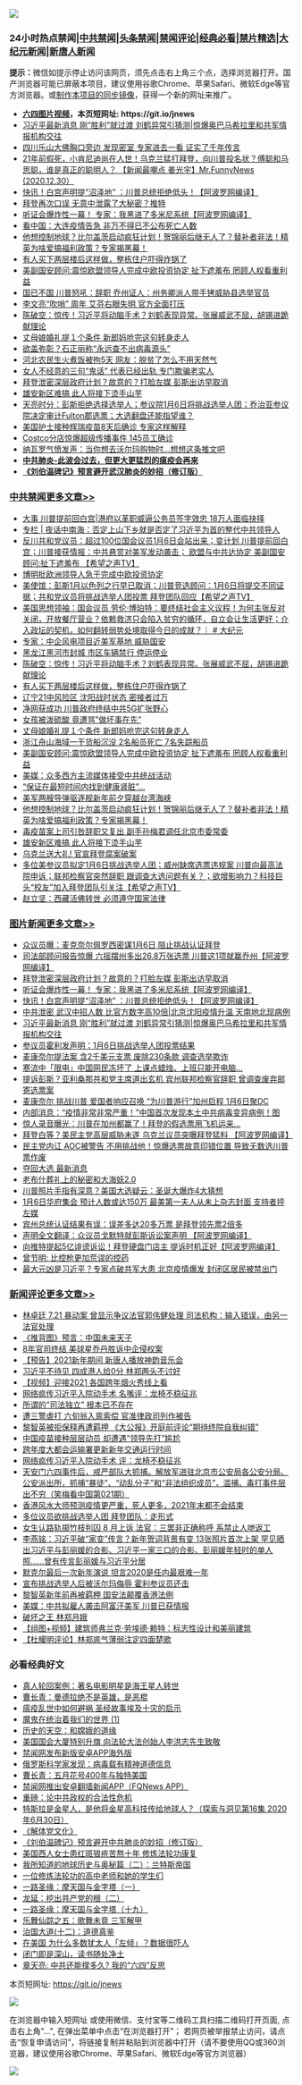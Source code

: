 ![](https://raw.githubusercontent.com/fqnews/bnews/master/64photo/fqnews-qr.jpg)

<div id="tt">
<h3>24小时热点禁闻|<a href="#%E4%B8%AD%E5%85%B1%E7%A6%81%E9%97%BB%E6%9B%B4%E5%A4%9A%E6%96%87%E7%AB%A0">中共禁闻</a>|<a href="#%E5%9B%BE%E7%89%87%E6%96%B0%E9%97%BB%E6%9B%B4%E5%A4%9A%E6%96%87%E7%AB%A0">头条禁闻</a>|<a href="#%E6%96%B0%E9%97%BB%E8%AF%84%E8%AE%BA%E6%9B%B4%E5%A4%9A%E6%96%87%E7%AB%A0">禁闻评论|<a href="#%E5%BF%85%E7%9C%8B%E7%BB%8F%E5%85%B8%E5%A5%BD%E6%96%87">经典必看|<a href="/video.md#%E7%A6%81%E7%89%87%E7%B2%BE%E9%80%89">禁片精选</a>|<a href="https://github.com/fqnews/djy/blob/master/gb/nf1351518.md#1">大纪元新闻</a>|<a href="https://github.com/fqnews/ntdtv/blob/master/gb/prog204.md#1">新唐人新闻</a></h3>
<div><b>提示：</b>微信如提示停止访问该网页，须先点击右上角三个点，选择浏览器打开。国产浏览器可能已屏蔽本项目，建议使用谷歌Chrome、苹果Safari、微软Edge等官方浏览器。或<a href="https://github.com/fqnews/bnews/blob/master/%E5%88%B6%E4%BD%9Cgit%E7%A6%81%E9%97%BB%E9%95%9C%E5%83%8F.md">制作本项目的同步镜像</a>，获得一个新的网址来推广。</div>
<ul>
<li><b><a href="http://d1.bdrive.tk/64.mp4" target="_blank">六四图片视频</a>，本页短网址: https://git.io/jnews</b></li>
<li><a href="/topimagenews/20201231/1458215.md">习近平最新消息 刚“胜利”就过渡 刘鹤异常引猜测|惊爆奥巴马希拉里和共军情报机构交往</a></li>
<li><a href="/funmedia/20201231/1458217.md">四川乐山大佛胸口旁边 发现密室 专家进去一看 证实了千年传言</a></li>
<li><a href="/cbnews/20201231/1458205.md">21年前假死，小肯尼迪尚在人世！乌克兰猛打拜登，向川普投名状？傅聪和马思聪，谁是真正的聪明人？ 【新闻最嘲点 姜光宇】Mr.FunnyNews (2020.12.30）‬</a></li>
<li><a href="/topimagenews/20201231/1458267.md">快讯！白宫声明提“沼泽地” ：川普总统拒绝低头！【阿波罗网编译】</a></li>
<li><a href="/cnnews/20201231/1458159.md">拜登再次口误 无意中泄露了大秘密？推特</a></li>
<li><a href="/topimagenews/20201231/1458429.md">听证会爆炸性一幕！ 专家：我黑进了多米尼系统【阿波罗网编译】</a></li>
<li><a href="/cnnews/20201231/1458427.md">看中国：大连疫情告急 非万不得已不公布死亡人数</a></li>
<li><a href="/cbnews/20201231/1458406.md">他想控制地球？比尔盖茨启动疯狂计划！贺锦丽后继无人了？替补者非法！精英为啥爱搞福利政策？专家揭黑幕！</a></li>
<li><a href="/cbnews/20201231/1458537.md">有人买下两层楼后这样做，整栋住户吓得炸锅了</a></li>
<li><a href="/cbnews/20201231/1458454.md">美副国安顾问:震惊欧盟领导人完成中欧投资协定 扯下遮羞布 罔顾人权看重利益</a></li>
<li><a href="/cnnews/20201231/1458559.md">国已不国 川普怒吼：辞职 乔州证人：州务卿派人带手铐威胁县选举官员</a></li>
<li><a href="/cbnews/20201231/1458156.md">李文亮“吹哨” 周年 艾芬右眼失明 官方全面打压</a></li>
<li><a href="/cbnews/20201231/1458577.md">陈破空：惊传！习近平将动脑手术？刘鹤表现异常。张展威武不屈，胡锡进跪献理论</a></li>
<li><a href="/cbnews/20201231/1458469.md">丈母娘婚礼提１个条件 新郎妈呛完这句转身走人</a></li>
<li><a href="/cnnews/20201231/1458286.md">欲盖弥彰？石正丽称“永远查不出病毒源头”</a></li>
<li><a href="/cbnews/20201231/1458157.md">河北农民生火煮饭被拘5天 网友：脱贫了怎么不用天然气</a></li>
<li><a href="/funmedia/20201231/1458235.md">女人不经意的三句“鬼话” 代表已经出轨 专门欺骗老实人</a></li>
<li><a href="/topimagenews/20201231/1458656.md">拜登泄密深层政府计划？故意的？打脸左媒 彭斯出访早取消</a></li>
<li><a href="/cbnews/20201231/1458391.md">雄安新区难搞 此人将接下烫手山芋</a></li>
<li><a href="/cbnews/20201231/1458332.md">天亮时分：彭斯拒绝选择选举人；参议院1月6日将挑战选举人团；乔治亚参议院决定审计Fulton郡选票；大选翻盘还能指望谁？</a></li>
<li><a href="/cnnews/20201231/1458516.md">美国护士接种辉瑞疫苗8天后确诊 专家这样解释</a></li>
<li><a href="/cnnews/20201231/1458543.md">Costco分店惊爆超级传播事件 145员工确诊</a></li>
<li><a href="/cnnews/20201231/1458349.md">纳瓦罗气愤发声：当你想去沃尔玛购物时…想想这条推文吧</a></li>
<li><b><a href="/comments/20200211/1275071.md" target="_blank">中共肺炎-此波会过去，但更大更猛烈的瘟疫会再来</a></b></li>
<li><b><a href="/comments/20200207/1272816.md" target="_blank">《刘伯温碑记》预言避开武汉肺炎的妙招（修订版）</a></b></li>
</ul>
</div>

<div class="catlist">
<h3><a href="/cbnews/" target="_blank">中共禁闻</a><span><a href="/cbnews/" target="_blank" rel="nofollow">更多文章>></a></span></h3>
<ul>
<li><a href="/cbnews/20210101/1458776.md" target="_blank">大事 川普提前回白宫|港府以革职威逼公务员签字效忠 18万人面临抉择</a></li>
<li><a href="/cbnews/20210101/1458767.md" target="_blank">专栏 | 夜话中南海：否定上山下乡就是否定了习近平为首的整代中共领导人</a></li>
<li><a href="/cbnews/20210101/1458740.md" target="_blank">反川共和党议员：超过100位国会议员1月6日会站出来；变计划 川普提前回白宫；川普接获情报：中共悬赏对美军发动袭击； 欧盟与中共达协定 美副国安顾问:扯下遮羞布 【希望之声TV】</a></li>
<li><a href="/cbnews/20201231/1458646.md" target="_blank">博明批欧洲领导人急于完成中欧投资协定</a></li>
<li><a href="/cbnews/20201231/1458628.md" target="_blank">美使馆：彭斯1月以色列之行早已取消；川普竞选顾问：1月6日将提交不同证据；共和党议员将挑战选举人团投票 拜登团队回应【希望之声TV】</a></li>
<li><a href="/cbnews/20201231/1458596.md" target="_blank">美国思想领袖：国会议员 劳伦·博珀特：要终结社会主义议程！为何主张反对关闭，开放餐厅营业？依赖救济只会陷入贫穷的循环，自立会让生活更好；介入政坛的契机，如何翻转弱势处境取得今日的成就？｜ # 大纪元</a></li>
<li><a href="/cbnews/20201231/1458580.md" target="_blank">专家：中企风电项目近美军基地 威胁国安</a></li>
<li><a href="/cbnews/20201231/1458579.md" target="_blank">黑龙江黑河市封城 市区车辆禁行 停运停业</a></li>
<li><a href="/cbnews/20201231/1458577.md" target="_blank">陈破空：惊传！习近平将动脑手术？刘鹤表现异常。张展威武不屈，胡锡进跪献理论</a></li>
<li><a href="/cbnews/20201231/1458537.md" target="_blank">有人买下两层楼后这样做，整栋住户吓得炸锅了</a></li>
<li><a href="/cbnews/20201231/1458506.md" target="_blank">辽宁21中风险区 沈阳战时状态 密接者过万</a></li>
<li><a href="/cbnews/20201231/1458490.md" target="_blank">净网获成功 川普政府终结中共5G扩张野心</a></li>
<li><a href="/cbnews/20201231/1458482.md" target="_blank">女孩被泼硫酸 竟遭骂&#8221;做坏事在先&#8221;</a></li>
<li><a href="/cbnews/20201231/1458469.md" target="_blank">丈母娘婚礼提１个条件 新郎妈呛完这句转身走人</a></li>
<li><a href="/cbnews/20201231/1458468.md" target="_blank">浙江舟山海域一干货船沉没 2名船员死亡 7名失踪船员</a></li>
<li><a href="/cbnews/20201231/1458454.md" target="_blank">美副国安顾问:震惊欧盟领导人完成中欧投资协定 扯下遮羞布 罔顾人权看重利益</a></li>
<li><a href="/cbnews/20201231/1458443.md" target="_blank">美媒：众多西方主流媒体接受中共统战活动</a></li>
<li><a href="/cbnews/20201231/1458418.md" target="_blank">“保证在最短时间内找到健康肾脏”…</a></li>
<li><a href="/cbnews/20201231/1458411.md" target="_blank">美军两艘导弹驱逐舰新年前夕穿越台湾海峡</a></li>
<li><a href="/cbnews/20201231/1458406.md" target="_blank">他想控制地球？比尔盖茨启动疯狂计划！贺锦丽后继无人了？替补者非法！精英为啥爱搞福利政策？专家揭黑幕！</a></li>
<li><a href="/cbnews/20201231/1458400.md" target="_blank">毒疫苗案上司引咎辞职又复出 副手孙梅君调任北京市委常委</a></li>
<li><a href="/cbnews/20201231/1458391.md" target="_blank">雄安新区难搞 此人将接下烫手山芋</a></li>
<li><a href="/cbnews/20201231/1458385.md" target="_blank">乌克兰送大礼! 官宣拜登腐案破案</a></li>
<li><a href="/cbnews/20201231/1458375.md" target="_blank">多位美参议员拟定1月6日挑战选举人团；威州缺席选票违规案 川普向最高法院申诉；联邦检察官突然辞职 跟调查大选问题有关？；欲增影响力？科技巨头“校友”加入拜登团队引关注【希望之声TV】</a></li>
<li><a href="/cbnews/20201231/1458334.md" target="_blank">赵立坚：西藏活佛转世 必须遵守国家法律</a></li>

</ul>
</div>
<div class="catlist">
<h3><a href="/topimagenews/" target="_blank">图片新闻</a><span><a href="/topimagenews/" target="_blank" rel="nofollow">更多文章>></a></span></h3>
<ul>
<li><a href="/topimagenews/20210101/1458750.md" target="_blank">众议员曝：麦克奈尔佩罗西密谋1月6日 阻止挑战认证拜登</a></li>
<li><a href="/topimagenews/20210101/1458715.md" target="_blank">司法部顾问报告惊爆 六摇摆州多出26.8万张选票 川普这1项就赢乔州【阿波罗网编译】</a></li>
<li><a href="/topimagenews/20201231/1458656.md" target="_blank">拜登泄密深层政府计划？故意的？打脸左媒 彭斯出访早取消</a></li>
<li><a href="/topimagenews/20201231/1458429.md" target="_blank">听证会爆炸性一幕！ 专家：我黑进了多米尼系统【阿波罗网编译】</a></li>
<li><a href="/topimagenews/20201231/1458267.md" target="_blank">快讯！白宫声明提“沼泽地” ：川普总统拒绝低头！【阿波罗网编译】</a></li>
<li><a href="/topimagenews/20201231/1458232.md" target="_blank">中共泄密 武汉中招人数 比官方数字高10倍|北京沈阳疫情升温 天南地北现病例</a></li>
<li><a href="/topimagenews/20201231/1458215.md" target="_blank">习近平最新消息 刚“胜利”就过渡 刘鹤异常引猜测|惊爆奥巴马希拉里和共军情报机构交往</a></li>
<li><a href="/topimagenews/20201231/1458150.md" target="_blank">参议员霍利发声明：1月6日挑战选举人团投票结果</a></li>
<li><a href="/topimagenews/20201231/1458141.md" target="_blank">麦康奈尔提法案 含2千美元支票 废除230条款 调查选举欺诈</a></li>
<li><a href="/topimagenews/20201231/1458135.md" target="_blank">寒流中「限电」中国网民冻坏了 上课点蜡烛、上班只能开电脑…</a></li>
<li><a href="/topimagenews/20201231/1458104.md" target="_blank">提诉彭斯？亚利桑那共和党主席道出玄机 宾州联邦检察官辞职 曾调查废弃邮寄选票案</a></li>
<li><a href="/topimagenews/20201230/1457911.md" target="_blank">麦康奈尔 挑战川普 爱国者响应召唤 “为川普游行”加州启程 1月6日聚DC</a></li>
<li><a href="/topimagenews/20201230/1457793.md" target="_blank">内部消息：“疫情非常非常严重！”中国首次发现本土中共病毒变异病例！图</a></li>
<li><a href="/topimagenews/20201230/1457783.md" target="_blank">惊人录音曝光：川普在加州都赢了！拜登的假选票用飞机运来&#8230;</a></li>
<li><a href="/topimagenews/20201230/1457573.md" target="_blank">拜登白等？美民主党高层威胁未遂 乌克兰议员突曝拜登猛料 【阿波罗网编译】</a></li>
<li><a href="/topimagenews/20201230/1457561.md" target="_blank">民主党内讧 AOC被警告 不用挑战他！惊爆选票故意印错位置 导致无数选川普票作废</a></li>
<li><a href="/topimagenews/20201229/1457362.md" target="_blank">夺回大选 最新消息</a></li>
<li><a href="/comments/20201229/1457210.md" target="_blank">老布什葬礼上的秘密和大海妖2.0</a></li>
<li><a href="/topimagenews/20201229/1457220.md" target="_blank">川普照片手指有深意？美国大选疑云：圣诞大爆炸4大猜想</a></li>
<li><a href="/topimagenews/20201229/1457207.md" target="_blank">1月6日华府集会 预计人数或达150万 最美第一夫人从未上杂志封面 支持者抨左媒</a></li>
<li><a href="/topimagenews/20201229/1457137.md" target="_blank">宾州总统认证结果有误：误差多达20多万票 是拜登领先票2倍多</a></li>
<li><a href="/topimagenews/20201229/1457132.md" target="_blank">声明全文翻译：众议员戈默特就彭斯诉讼案声明 【阿波罗网编译】</a></li>
<li><a href="/topimagenews/20201229/1457112.md" target="_blank">向推特提起5亿诽谤诉讼！拜登硬盘门店主 提诉时机正好【阿波罗网编译】</a></li>
<li><a href="/comments/20201229/1457025.md" target="_blank">曾节明: 比控枪更加荒谬的控药</a></li>
<li><a href="/topimagenews/20201229/1456871.md" target="_blank">最大元凶是习近平？专家点破共军大患 北京疫情爆发 封闭区居民被禁出门</a></li>

</ul>
</div>
<div class="catlist">
<h3><a href="/comments/" target="_blank">新闻评论</a><span><a href="/comments/" target="_blank" rel="nofollow">更多文章>></a></span></h3>
<ul>
<li><a href="/comments/20210101/1458772.md" target="_blank">林卓廷 7.21 暴动案 曾显示争议法官郭伟健处理 司法机构：输入错误，由另一法官处理</a></li>
<li><a href="/comments/20210101/1458771.md" target="_blank">《推背图》预言：中国未来天子</a></li>
<li><a href="/comments/20210101/1458761.md" target="_blank">8年官司终结 美球星乔丹胜诉中企侵权案</a></li>
<li><a href="/comments/20210101/1458759.md" target="_blank">【预告】2021新年期间 新唐人播放神韵音乐会</a></li>
<li><a href="/comments/20210101/1458758.md" target="_blank">习近平不待见 四成港人给0分 林郑两头不讨好</a></li>
<li><a href="/comments/20210101/1458757.md" target="_blank">【视频】迎接2021 各国跨年烟火秀线上看</a></li>
<li><a href="/comments/20210101/1458749.md" target="_blank">网络疯传习近平入院动手术 名嘴评：龙椅不稳征兆</a></li>
<li><a href="/comments/20210101/1458748.md" target="_blank">所谓的“司法独立” 根本已不存在</a></li>
<li><a href="/comments/20210101/1458747.md" target="_blank">遭三警虐打 六旬翁入禀索偿 官准律政司列作被告</a></li>
<li><a href="/comments/20210101/1458744.md" target="_blank">黎智英被拒保释再遭羁押 《大公报》开庭前评论“期待终院自我纠错”</a></li>
<li><a href="/comments/20210101/1458734.md" target="_blank">中国疫苗接种层层动员 却遭遇“领导先打”尴尬</a></li>
<li><a href="/comments/20210101/1458733.md" target="_blank">跨年度大都会运输署更新新年交通运行时间</a></li>
<li><a href="/comments/20210101/1458719.md" target="_blank">网络疯传习近平入院动手术 评：龙椅不稳征兆</a></li>
<li><a href="/comments/20210101/1458708.md" target="_blank">天安门六四事件后，戒严部队大抓捕。解放军进驻北京市公安局各公安分局、公安派出所，抓捕“暴徒”、“动乱分子”和“非法组织成员”，滥捕、毒打事件层出不穷（笑梅看中国第021期）</a></li>
<li><a href="/comments/20210101/1458707.md" target="_blank">香港风水大师预测疫情更严重，死人更多，2021年末都不会结束</a></li>
<li><a href="/comments/20210101/1458704.md" target="_blank">多位议员欲挑战选举人团 拜登团队：走形式</a></li>
<li><a href="/comments/20210101/1458701.md" target="_blank">女生认路轨掷竹枝判囚 8 月上诉 法官：三罢非正确称呼 系禁止人哋返工</a></li>
<li><a href="/comments/20201231/1458693.md" target="_blank">李燕铭：习近平破“家变”传言？新年贺词背景有变 13张照片首次上架 罕见晒出习近平与彭丽媛的合影、习近平一家三口的合影、彭丽媛年轻时的单人照……曾有传言彭丽媛与习近平分居</a></li>
<li><a href="/comments/20201231/1458692.md" target="_blank">默克尔最后一次新年演说 坦言2020是任内最艰难一年</a></li>
<li><a href="/comments/20201231/1458682.md" target="_blank">宣布挑战选举人后被沃尔玛侮辱 霍利参议员还击</a></li>
<li><a href="/comments/20201231/1458665.md" target="_blank">黎智英新年前再被羁柙 国安法颠覆香港法例</a></li>
<li><a href="/comments/20201231/1458658.md" target="_blank">美媒：中共拟雇人袭击阿富汗美军 川普已获情报</a></li>
<li><a href="/comments/20201231/1458641.md" target="_blank">破坏之王 林郑月娥</a></li>
<li><a href="/comments/20201231/1458640.md" target="_blank">【组图+视频】建筑师弗兰克·劳埃德·赖特：标志性设计和美丽建筑</a></li>
<li><a href="/comments/20201231/1458610.md" target="_blank">【杜耀明评论】林郑底气薄弱注定四面楚歌</a></li>

</ul>
</div>

<div class="catlist">
<h3>必看经典好文</h3>
<ul>
<li><a href="/comments/20200523/1332915.md" target="_blank">真人轮回案例：著名电影明星是海王星人转世</a></li>
<li><a href="/comments/20180726/727420.md" target="_blank">曹长青：曼德拉绝不是英雄，是恶棍</a></li>
<li><a href="/comments/20200618/1346823.md" target="_blank">瘟疫乱世中如何避祸 圣经故事埃及十灾的启示</a></li>
<li><a href="/topimagenews/20180519/944624.md" target="_blank">魔鬼在统治着我们的世界 (1)</a></li>
<li><a href="/cbnews/20190219/1083302.md" target="_blank">历史的天空：和嫦娥的道缘</a></li>
<li><a href="/comments/20200516/1329276.md" target="_blank">美国国会大厦特别升旗 向法轮大法创始人李洪志先生致敬</a></li>
<li><a href="/comments/20200627/783266.md" target="_blank">禁闻网发布新版安卓APP海外版</a></li>
<li><a href="/cbnews/20200823/1384378.md" target="_blank">俄罗斯科学家发现：病毒载有精神道德信息</a></li>
<li><a href="/comments/20200713/1359796.md" target="_blank">曹长青：五月花号400年与独特美国</a></li>
<li><a href="/comments/20200503/1322531.md" target="_blank">禁闻网推出安卓翻墙新闻APP（FQNews APP）</a></li>
<li><a href="/comments/20200705/783271.md" target="_blank">重磅：论中共政权的合法性危机</a></li>
<li><a href="/comments/20200712/1359460.md" target="_blank">特斯拉是金星人，是他将金星高科技传给地球人？（探索与洞见第16集 2020年6月30日）</a></li>
<li><a href="/bookwiki/20130610/138400.md" target="_blank">《解体党文化》</a></li>
<li><a href="/comments/20200207/1272816.md" target="_blank">《刘伯温碑记》预言避开中共肺炎的妙招（修订版）</a></li>
<li><a href="/comments/20190126/1070164.md" target="_blank">美国西人女士患红斑狼疮苦熬十年 修炼法轮功康复</a></li>
<li><a href="/tculture/xiulian/20170614/774347.md" target="_blank">我所知道的地球历史与奥秘篇（二）：兰特斯帝国</a></li>
<li><a href="/cbnews/20200702/1354550.md" target="_blank">一位修炼法轮功的高中老师和她的学生们</a></li>
<li><a href="/tculture/20160806/568214.md" target="_blank">一路圣缘：摩天国与金字塔（一）</a></li>
<li><a href="/comments/20200928/1404653.md" target="_blank">龙延：挖出共产党的根（二）</a></li>
<li><a href="/topimagenews/20180327/919935.md" target="_blank">一路圣缘：摩天国与金字塔（十九）</a></li>
<li><a href="/tculture/20170715/791820.md" target="_blank">乐舞仙踪之五：歌舞未竟 三军解甲</a></li>
<li><a href="/cbnews/20180318/916241.md" target="_blank">治国大道(十二)：道德真鉴</a></li>
<li><a href="/comments/20200427/1319933.md" target="_blank">在美国 为什么多数犹太人「左倾」？数据很吓人</a></li>
<li><a href="/tculture/20200803/1373949.md" target="_blank">闭门即是深山，读书随处净土</a></li>
<li><a href="/comments/20200607/1341003.md" target="_blank">章天亮: 中共还能撑多久? 我的“六四”反思</a></li>

</ul>
</div>

本页短网址: https://git.io/jnews

![](https://raw.githubusercontent.com/fqnews/bnews/master/64photo/fqnews-qr.jpg)

在浏览器中输入短网址 或使用微信、支付宝等二维码工具扫描二维码打开页面, 点击右上角"...", 在弹出菜单中点击“在浏览器打开”； 若网页被举报禁止访问，请点击“恢复申请访问”，将链接复制并粘贴到浏览器中打开（请不要使用QQ或360浏览器，建议使用谷歌Chrome、苹果Safari、微软Edge等官方浏览器）

![](https://raw.githubusercontent.com/fqnews/bnews/master/64photo/wx.jpg)